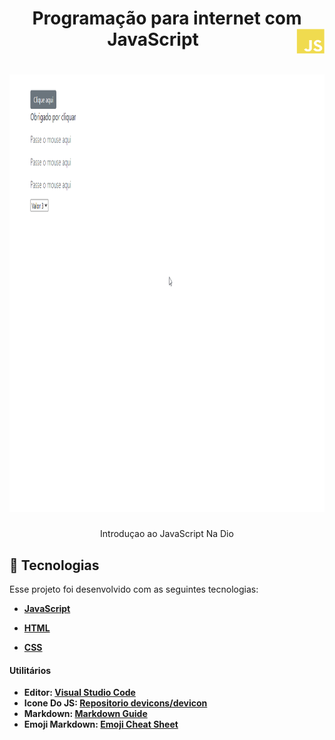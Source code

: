 
<h1 align="center">Programação para internet com JavaScript<img alt="JS" align="right" height="40" width="45" src="https://raw.githubusercontent.com/devicons/devicon/master/icons/javascript/javascript-plain.svg"></h1>

<h1 align="center">
  <img src="./img/Aula-Javascript.gif" width="100%" height="700px">
</h1>

<p class="lead" align="center">
Introduçao ao JavaScript Na Dio
</p>

 ## 🚀 Tecnologias

Esse projeto foi desenvolvido com as seguintes tecnologias:

- **[JavaScript](https://www.w3schools.com/w3js/)**

- **[HTML](https://www.w3schools.com/html/)**
- **[CSS](https://www.w3schools.com/css/)**


#### **Utilitários**

- **Editor: [Visual Studio Code](https://code.visualstudio.com/)**
- **Icone Do JS: [Repositorio devicons/devicon](https://github.com/devicons/devicon/tree/master/icons)**
- **Markdown: [Markdown Guide](https://www.markdownguide.org/basic-syntax/)**
- **Emoji Markdown: [Emoji Cheat Sheet](https://github.com/ikatyang/emoji-cheat-sheet)**
